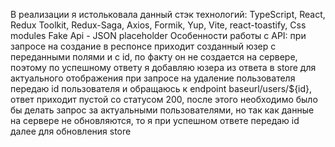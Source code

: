 В реализации я истольковала данный стэк технологий:
TypeScript, React, Redux Toolkit, Redux-Saga, Axios, Formik, Yup, Vite, react-toastify, Css modules
Fake Api - JSON placeholder
Особенности работы с API:
при запросе на создание в респонсе приходит созданный юзер с переданными полями и с id, по факту он не создается на сервере, поэтому по успешному ответу я добавляю юзера из ответа в store для актуального отображения 
при запросе на удаление пользователя передаю id пользователя и обращаюсь к endpoint baseurl/users/${id}, ответ приходит пустой со статусом 200, после этого необходимо было бы делать запрос за актуальными пользователями, но так как данные на сервере не обновляются, то я при успешном ответе передаю id далее для обновления store 
